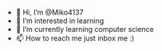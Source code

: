 - 👋 Hi, I’m @Miko4137
- 👀 I’m interested in learning
- 🌱 I’m currently learning computer science
- 📫 How to reach me just inbox me :)

<!---
Miko4137/Miko4137 is a ✨ special ✨ repository because its `README.md` (this file) appears on your GitHub profile.
You can click the Preview link to take a look at your changes.
--->

